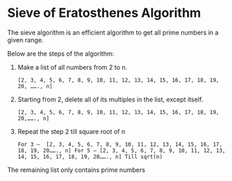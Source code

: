 # Sieve of Eratosthenes Algorithm

The sieve algorithm is an efficient algorithm to get all prime numbers
in a given range.

Below are the steps of the algorithm:

 1. Make a list of all numbers from 2 to n.

    `[2, 3, 4, 5, 6, 7, 8, 9, 10, 11, 12, 13, 14, 15, 16, 17, 18, 19, 20, ……., n]`

 2. Starting from 2, delete all of its multiples in the list, except itself.

    `[2, 3, 4, 5, 6, 7, 8, 9, 10, 11, 12, 13, 14, 15, 16, 17, 18, 19, 20,……., n]`

 3. Repeat the step 2 till square root of n

    `For 3 –  [2, 3, 4, 5, 6, 7, 8, 9, 10, 11, 12, 13, 14, 15, 16, 17,
    18, 19, 20……., n]
For 5 – [2, 3, 4, 5, 6, 7, 8, 9, 10, 11, 12, 13, 14, 15, 16, 17, 18, 19, 20……., n]
Till sqrt(n)`

The remaining list only contains prime numbers
